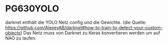 # PG630YOLO
darknet enthält die YOLO Netz config und die Gewichte.
(die Quelle: https://github.com/AlexeyAB/darknet#how-to-train-to-detect-your-custom-objects)
Das Netz muss von Darknet zu Keras konvertieren werden um auf NAO zu laufen.
